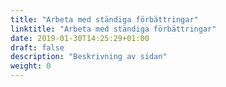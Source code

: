 ```yaml
---
title: "Arbeta med ständiga förbättringar"
linktitle: "Arbeta med ständiga förbättringar"
date: 2019-01-30T14:25:29+01:00
draft: false
description: "Beskrivning av sidan"
weight: 0
---
```

